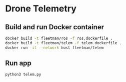 # Drone Telemetry

## Build and run Docker container

```bash
docker build -t fleetman/ros -f ros.dockerfile .
docker build -t fleetman/telem -f telem.dockerfile .
docker run -it --network host fleetman/telem
```

## Run app

```bash
python3 telem.py
```
